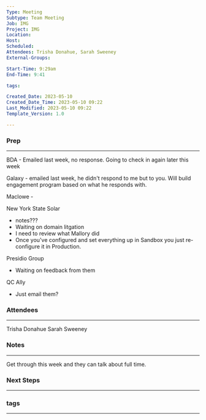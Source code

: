 ```yaml
---
Type: Meeting
Subtype: Team Meeting
Job: IMG
Project: IMG
Location: 
Host: 
Scheduled: 
Attendees: Trisha Donahue, Sarah Sweeney
External-Groups: 

Start-Time: 9:29am
End-Time: 9:41

tags: 

Created_Date: 2023-05-10
Created_Date_Time: 2023-05-10 09:22
Last_Modified: 2023-05-10 09:22
Template_Version: 1.0

---
```

### Prep
---
BDA - Emailed last week, no response. Going to check in again later this week

Galaxy - emailed last week, he didn't respond to me but to you. Will build engagement program based on what he responds with.

Maclowe - 

New York State Solar 
- notes???
- Waiting on domain litgation 
- I need to review what Mallory did 
- Once you've configured and set everything up in Sandbox you just re-configure it in Production. 

Presidio Group 
- Waiting on feedback from them

QC Ally 
- Just email them?

### Attendees 
--- 
Trisha Donahue
Sarah Sweeney

### Notes
---
Get through this week and they can talk about full time.


### Next Steps
---


### tags
---

